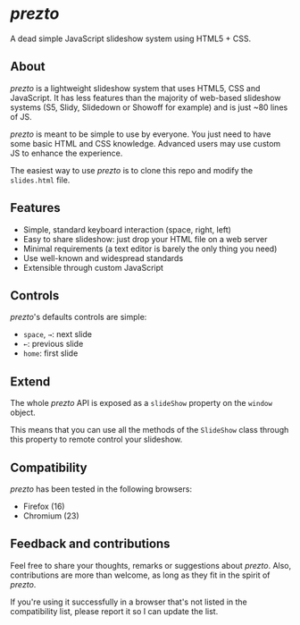 *prezto*
======

A dead simple JavaScript slideshow system using HTML5 + CSS.

## About

*prezto* is a lightweight slideshow system that uses HTML5, CSS and JavaScript.
It has less features than the majority of web-based slideshow systems (S5,
Slidy, Slidedown or Showoff for example) and is just ~80 lines of JS.

*prezto* is meant to be simple to use by everyone. You just need to have some
basic HTML and CSS knowledge. Advanced users may use custom JS to enhance the
experience.

The easiest way to use *prezto* is to clone this repo and modify the `slides.html` file.

## Features

* Simple, standard keyboard interaction (space, right, left)
* Easy to share slideshow: just drop your HTML file on a web server
* Minimal requirements (a text editor is barely the only thing you need)
* Use well-known and widespread standards
* Extensible through custom JavaScript

## Controls

*prezto*'s defaults controls are simple:

* `space`, `→`: next slide
* `←`: previous slide
* `home`: first slide

## Extend

The whole *prezto* API is exposed as a `slideShow` property on the `window` object.

This means that you can use all the methods of the `SlideShow` class through
this property to remote control your slideshow.

## Compatibility

*prezto* has been tested in the following browsers:

* Firefox (16)
* Chromium (23)

## Feedback and contributions

Feel free to share your thoughts, remarks or suggestions about *prezto*. Also,
contributions are more than welcome, as long as they fit in the spirit of
*prezto*.

If you're using it successfully in a browser that's not listed in the
compatibility list, please report it so I can update the list.
